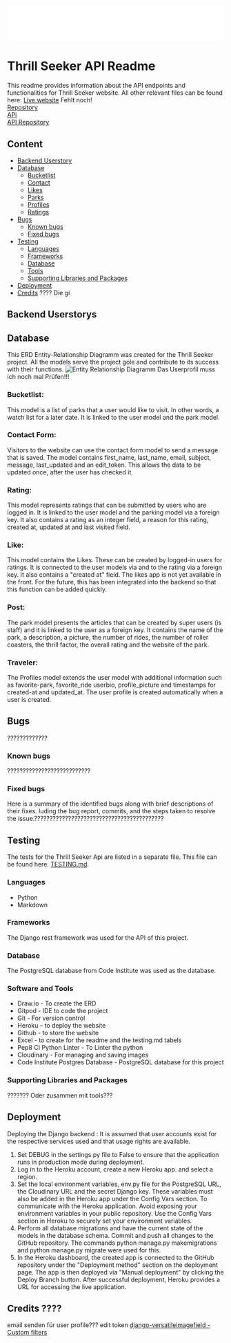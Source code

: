 ![Logo](/documentationfiles/logo2.webp)
# Thrill Seeker API Readme

This readme provides information about the API endpoints and functionalities for Thrill Seeker website. 
All other relevant files can be found here:
[Live website]() Fehlt noch! <br>
[Repository](https://github.com/SureDeveloping/thrill-seekers) <br>
[APi](https://thrill-seekers-api-5fd87044d4ac.herokuapp.com/) <br>
[API Repository](https://github.com/SureDeveloping/thrill-seeker-drf-api) <br>

## Content
- [Backend Userstory](#backend-userstory)
- [Database](#database)
  * [Bucketlist](#bucketlist-)
  * [Contact](#contact)
  * [Likes](#likes)
  * [Parks](#parks)
  * [Profiles](#profiles)
  * [Ratings](#ratings)
- [Bugs](#bugs)
  * [Known bugs](#known-bugs)
  * [Fixed bugs](#fixed-bugs)
- [Testing](#testing)
  * [Languages](#languages)
  * [Frameworks](#frameworks)
  * [Database](#database-1)
  * [Tools](#tools)
  * [Supporting Libraries and Packages](#supporting-libraries-and-packages)
- [Deployment](#deployment)
- [Credits](#credits)   ???? Die gi

## Backend Userstorys

## Database
This ERD Entity-Relationship Diagramm was created for the Thrill Seeker project. All the models serve the project gole and contribute to its success with their functions.
![Entity Relationship Diagramm](/readmefiles/erd.png)
Das Userprofil muss ich noch mal Prüfen!!!

### Bucketlist: 
This model is a list of parks that a user would like to visit. In other words, a watch list for a later date.  It is linked to the user model and the park model. 

### Contact Form: 
Visitors to the website can use the contact form model to send a message that is saved. The model contains first_name, last_name, email, subject, message, last_updated and an edit_token. This allows the data to be updated once, after the user has checked it.

### Rating:
This model represents ratings that can be submitted by users who are logged in. 
It is linked to the user model and the parking model via a foreign key. It also contains a rating as an integer field, a reason for this rating, created at, updated at and last visited field. 

### Like: 
This model contains the Likes. These can be created by logged-in users for ratings. It is connected to the user models via and to the rating via a foreign key. It also contains a "created at" field. The likes app is not yet available in the front. For the future, this has been integrated into the backend so that this function can be added quickly.

### Post: 
The park model presents the articles that can be created by super users (is staff) and it is linked to the user as a foreign key. It contains the name of the park, a description, a picture, the number of rides, the number of roller coasters, the thrill factor, the overall rating and the website of the park. 

### Traveler: 
The Profiles model extends the user model with additional information such as favorite-park, favorite_ride userbio, profile_picture and timestamps for created-at and updated_at. The user profile is created automatically when a user is created.


## Bugs
?????????????

### Known bugs
???????????????????????????

### Fixed bugs 
Here is a summary of the identified bugs along with brief descriptions of their fixes. luding the bug report, commits, and the steps taken to resolve the issue.??????????????????????????????????????????


## Testing
The tests for the Thrill Seeker Api are listed in a separate file. This file can be found here. [TESTING.md](https://github.com/SureDeveloping/thrill-seeker-drf-api/blob/main/TESTING.md).

### Languages
- Python
- Markdown

### Frameworks
The Django rest framework was used for the API of this project.

### Database
The PostgreSQL database from Code Institute was used as the database.

### Software and Tools
- Draw.io - To create the ERD
- Gitpod - IDE to code the project
- Git - For version control
- Heroku – to deploy the website
- Github - to store the website
- Excel - to create for the readme and the testing.md tabels
- Pep8 CI Python Linter - To Linter the python
- Cloudinary - For managing and saving images
- Code Institute Postgres Database - PostgreSQL database for this project


### Supporting Libraries and Packages
??????? Oder zusammen mit tools???

## Deployment
Deploying the Django backend :
It is assumed that user accounts exist for the respective services used and that usage rights are available.

1. Set DEBUG in the settings.py file to False to ensure that the application runs in production mode during deployment. 
2. Log in to the Heroku account, create a new Heroku app. and select a region.
3. Set the local environment variables, env.py file for the PostgreSQL URL, the Cloudinary URL and the secret Django key. These variables must also be added in the Heroku app under the Config Vars section. To communicate with the Heroku application. Avoid exposing your environment variables in your public repository. Use the Config Vars section in Heroku to securely set your environment variables.
4. Perform all database migrations and have the current state of the models in the database schema. Commit and push all changes to the GitHub repository. The commands python manage.py makemigrations and python manage.py migrate were used for this. 
4. In the Heroku dashboard, the created app is connected to the GitHub repository under the "Deployment method" section on the deployment page. The app is then deployed via "Manual deployment" by clicking the Deploy Branch button. After successful deployment, Heroku provides a URL for accessing the live application. 


## Credits ????
email senden für user profile???
edit token
[django-versatileimagefield - Custom filters](https://django-versatileimagefield.readthedocs.io/en/2.1/writing_custom_sizers_and_filters.html)